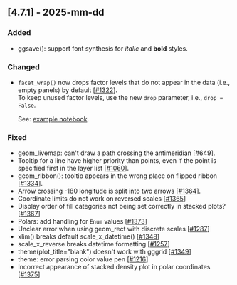 ## [4.7.1] - 2025-mm-dd

### Added

- ggsave(): support font synthesis for *italic* and **bold** styles.

### Changed

- `facet_wrap()` now drops factor levels that do not appear in the data (i.e., empty panels) by default [[#1322](https://github.com/JetBrains/lets-plot/issues/1322)]. <br>
  To keep unused factor levels, use the new `drop` parameter, i.e., `drop = False`.

  See: [example notebook](https://nbviewer.org/github/JetBrains/lets-plot/blob/master/docs/f-25c/facet_wrap_empty_panels.ipynb).

### Fixed
- geom_livemap: can't draw a path crossing the antimeridian [[#649](https://github.com/JetBrains/lets-plot/issues/649)].
- Tooltip for a line have higher priority than points, even if the point is specified first in the layer list [[#1060](https://github.com/JetBrains/lets-plot/issues/1060)].
- geom_ribbon(): tooltip appears in the wrong place on flipped ribbon [[#1334](https://github.com/JetBrains/lets-plot/issues/1334)].
- Arrow crossing -180 longitude is split into two arrows [[#1364](https://github.com/JetBrains/lets-plot/issues/1364)].
- Coordinate limits do not work on reversed scales [[#1365](https://github.com/JetBrains/lets-plot/issues/1365)]
- Display order of fill categories not being set correctly in stacked plots? [[#1367](https://github.com/JetBrains/lets-plot/issues/1367)]
- Polars: add handling for `Enum` values [[#1373](https://github.com/JetBrains/lets-plot/issues/1373)]
- Unclear error when using geom_rect with discrete scales [[#1287](https://github.com/JetBrains/lets-plot/issues/1287)]
- xlim() breaks default scale_x_datetime() [[#1348](https://github.com/JetBrains/lets-plot/issues/1348)]
- scale_x_reverse breaks datetime formatting [[#1257](https://github.com/JetBrains/lets-plot/issues/1257)]
- theme(plot_title="blank") doesn't work with gggrid [[#1349](https://github.com/JetBrains/lets-plot/issues/1349)]
- theme: error parsing color value pen [[#1216](https://github.com/JetBrains/lets-plot/issues/1216)]
- Incorrect appearance of stacked density plot in polar coordinates [[#1375](https://github.com/JetBrains/lets-plot/issues/1375)]
